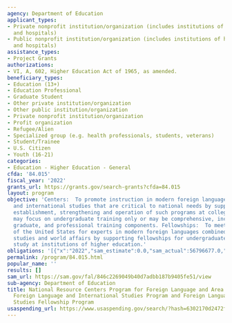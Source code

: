 ```yaml
---
agency: Department of Education
applicant_types:
- Private nonprofit institution/organization (includes institutions of higher education
  and hospitals)
- Public nonprofit institution/organization (includes institutions of higher education
  and hospitals)
assistance_types:
- Project Grants
authorizations:
- VI, A, 602, Higher Education Act of 1965, as amended.
beneficiary_types:
- Education (13+)
- Education Professional
- Graduate Student
- Other private institution/organization
- Other public institution/organization
- Private nonprofit institution/organization
- Profit organization
- Refugee/Alien
- Specialized group (e.g. health professionals, students, veterans)
- Student/Trainee
- U.S. Citizen
- Youth (16-21)
categories:
- Education - Higher Education - General
cfda: '84.015'
fiscal_year: '2022'
grants_url: https://grants.gov/search-grants?cfda=84.015
layout: program
objective: 'Centers:  To promote instruction in modern foreign languages and area
  and international studies that are critical to national needs by supporting the
  establishment, strengthening and operation of such programs at colleges and universities.  Centers
  may focus on undergraduate training only or may be comprehensive, including undergraduate,
  graduate, and professional training components. Fellowships:  To meet the needs
  of the United States for experts in modern foreign languages combined with area
  studies and world affairs by supporting fellowships for undergraduate and graduate
  study at institutions of higher education.'
obligations: '[{"x":"2022","sam_estimate":0.0,"sam_actual":56796677.0,"usa_spending_actual":56796677.0},{"x":"2023","sam_estimate":60569027.0,"sam_actual":0.0,"usa_spending_actual":60390419.07},{"x":"2024","sam_estimate":60297116.0,"sam_actual":0.0,"usa_spending_actual":-93157.99}]'
permalink: /program/84.015.html
popular_name: ''
results: []
sam_url: https://sam.gov/fal/846c2269049b40d7adbb187b9405fe51/view
sub-agency: Department of Education
title: National Resource Centers Program for Foreign Language and Area Studies or
  Foreign Language and International Studies Program and Foreign Language and Area
  Studies Fellowship Program
usaspending_url: https://www.usaspending.gov/search/?hash=6302170d2472f6c59068ccdbc2b0c33a
---
```

